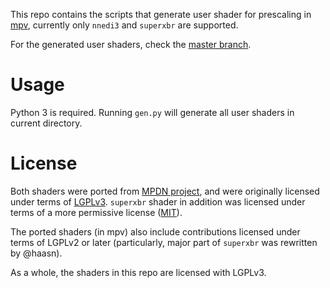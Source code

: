 This repo contains the scripts that generate user shader for prescaling in
[mpv](https://mpv.io/), currently only `nnedi3` and `superxbr` are supported.

For the generated user shaders, check the [master branch](https://github.com/bjin/mpv-prescalers/tree/master).

# Usage

Python 3 is required. Running `gen.py` will generate all user shaders in
current directory.

# License

Both shaders were ported from [MPDN
project](https://github.com/zachsaw/MPDN_Extensions), and were originally
licensed under terms of [LGPLv3](https://www.gnu.org/licenses/lgpl-3.0.en.html).
`superxbr` shader in addition was licensed under terms of a more permissive
license ([MIT](https://opensource.org/licenses/MIT)).

The ported shaders (in mpv) also include contributions licensed under terms of
LGPLv2 or later (particularly, major part of `superxbr` was rewritten by
@haasn).

As a whole, the shaders in this repo are licensed with LGPLv3.
